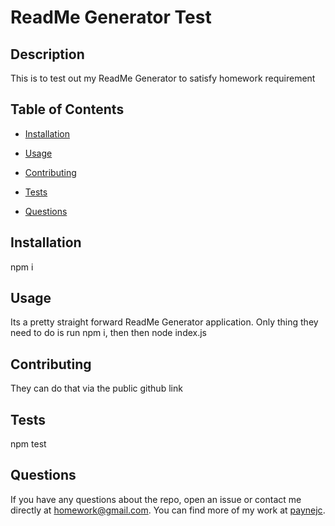 # ReadMe Generator Test
  

## Description

This is to test out my ReadMe Generator to satisfy homework requirement


## Table of Contents 
* [Installation](#installation)
* [Usage](#usage)

* [Contributing](#contributing)
* [Tests](#tests)
* [Questions](#questions)


## Installation
npm i
## Usage
Its a pretty straight forward ReadMe Generator application. Only thing they need to do is run npm i, then then node index.js

## Contributing
They can do that via the public github link
## Tests
npm test
## Questions
If you have any questions about the repo, open an issue or contact me directly at homework@gmail.com. You can find more of my work at [paynejc](https://github.com/paynejc/).


